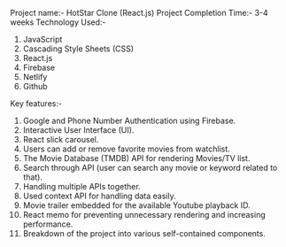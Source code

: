 Project name:- HotStar Clone (React.js)
Project Completion Time:- 3-4 weeks
Technology Used:-
1. JavaScript
2. Cascading Style Sheets (CSS)
3. React.js
4. Firebase
5. Netlify
6. Github

Key features:-
1. Google and Phone Number Authentication using Firebase.
2. Interactive User Interface (UI).
3. React slick carousel.
4. Users can add or remove favorite movies from watchlist.
5. The Movie Database (TMDB) API for rendering Movies/TV list.
6. Search through API (user can search any movie or keyword related to that).
7. Handling multiple APIs together.
8. Used context API for handling data easily.
9. Movie trailer embedded for the available Youtube playback ID.
10. React memo for preventing unnecessary rendering and increasing performance.
11. Breakdown of the project into various self-contained components.